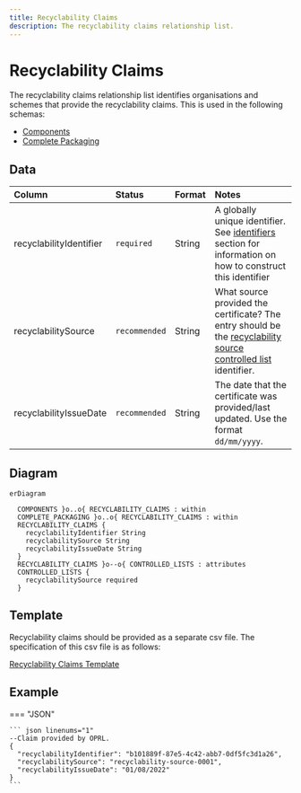 ```yaml
---
title: Recyclability Claims
description: The recyclability claims relationship list.
---
```


# Recyclability Claims

The recyclability claims relationship list identifies organisations and schemes that provide the recyclability claims. This is used in the following schemas:

* [Components](../3_Data_Specification/3_3_Components.md)
* [Complete Packaging](../3_Data_Specification/3_4_Complete_Packaging.md)

## Data
|Column|<div style="width:90px">Status</div>|Format|Notes|
|:-|:-|:-|:-|
|recyclabilityIdentifier|`required`|String|A globally unique identifier. See [identifiers](../4_Identifiers/4_1_Identifiers.md) section for information on how to construct this identifier|
|recyclabilitySource|`recommended`|String|What source provided the certificate? The entry should be the [recyclability source controlled list](../5_Controlled_Lists/5_005_Recyclability_Source.md) identifier.|
|recyclabilityIssueDate|`recommended`|String|The date that the certificate was provided/last updated. Use the format `dd/mm/yyyy`.|

## Diagram

``` mermaid
erDiagram

  COMPONENTS }o..o{ RECYCLABILITY_CLAIMS : within
  COMPLETE_PACKAGING }o..o{ RECYCLABILITY_CLAIMS : within
  RECYCLABILITY_CLAIMS {
    recyclabilityIdentifier String
    recyclabilitySource String
    recyclabilityIssueDate String
  }
  RECYCLABILITY_CLAIMS }o--o{ CONTROLLED_LISTS : attributes
  CONTROLLED_LISTS {
    recyclabilitySource required 
  }
```

## Template

Recyclability claims should be provided as a separate csv file. The specification of this csv file is as follows:

[Recyclability Claims Template](https://www.open3p.org/wp-content/uploads/2023/09/recyclabilityClaims20230922.csv)

## Example

=== "JSON"

    ``` json linenums="1"
    --Claim provided by OPRL.
    {
      "recyclabilityIdentifier": "b101889f-87e5-4c42-abb7-0df5fc3d1a26",
      "recyclabilitySource": "recyclability-source-0001",
      "recyclabilityIssueDate": "01/08/2022"
    }
    ```